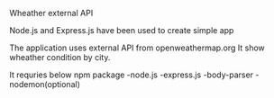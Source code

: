 Wheather external API

Node.js and Express.js have been used to create simple app

The application uses external API from openweathermap.org
It show wheather condition by city.

It requries below npm package
-node.js
-express.js
-body-parser
-nodemon(optional)

